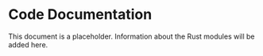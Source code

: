 # Code Documentation

This document is a placeholder. Information about the Rust modules will be added here.

